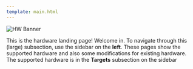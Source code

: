 ```yaml
---
template: main.html
---
```


![HW Banner](https://raw.githubusercontent.com/ExpressLRS/ExpressLRS-hardware/master/img/hardware.png)

This is the hardware landing page! Welcome in. To navigate through this (large) subsection, use the sidebar on the **left**. These pages show the supported hardware and also some modifications for existing hardware. The supported hardware is in the **Targets** subsection on the sidebar
